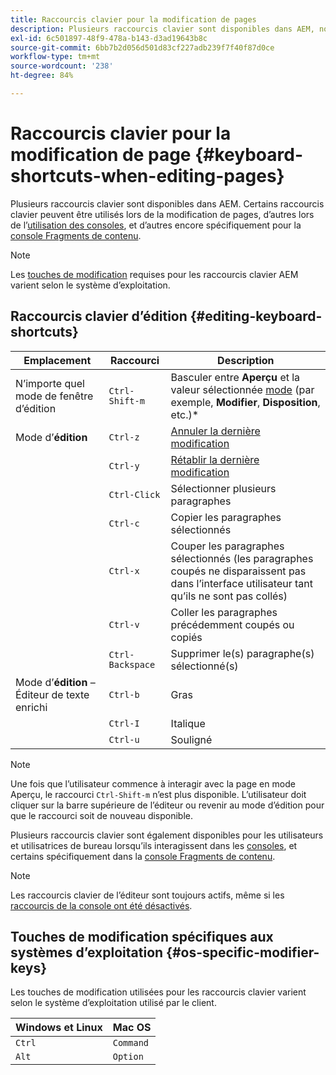 ```yaml
---
title: Raccourcis clavier pour la modification de pages
description: Plusieurs raccourcis clavier sont disponibles dans AEM, notamment pour la modification de pages
exl-id: 6c501897-48f9-478a-b143-d3ad19643b8c
source-git-commit: 6bb7b2d056d501d83cf227adb239f7f40f87d0ce
workflow-type: tm+mt
source-wordcount: '238'
ht-degree: 84%

---
```


# Raccourcis clavier pour la modification de page {#keyboard-shortcuts-when-editing-pages}

Plusieurs raccourcis clavier sont disponibles dans AEM. Certains raccourcis clavier peuvent être utilisés lors de la modification de pages, d’autres lors de l’[utilisation des consoles](/help/sites-cloud/authoring/getting-started/keyboard-shortcuts.md), et d’autres encore spécifiquement pour la [console Fragments de contenu](/help/sites-cloud/administering/content-fragments/keyboard-shortcuts.md).

>[!NOTE]
>
>Les [touches de modification](#os-specific-modifier-keys) requises pour les raccourcis clavier AEM varient selon le système d’exploitation.

## Raccourcis clavier d’édition {#editing-keyboard-shortcuts}

| Emplacement | Raccourci | Description |
|---|---|---|
| N’importe quel mode de fenêtre d’édition | `Ctrl-Shift-m` | Basculer entre **Aperçu** et la valeur sélectionnée [mode](/help/sites-cloud/authoring/fundamentals/environment-tools.md#page-modes)</a> (par exemple, **Modifier**, **Disposition**, etc.)* |
| Mode d’**édition** | `Ctrl-z` | [Annuler la dernière modification](/help/sites-cloud/authoring/fundamentals/editing-content.md#undoing-and-redoing-page-edits) |
|  | `Ctrl-y` | [Rétablir la dernière modification](/help/sites-cloud/authoring/fundamentals/editing-content.md#undoing-and-redoing-page-edits) |
|  | `Ctrl-Click` | Sélectionner plusieurs paragraphes |
|  | `Ctrl-c` | Copier les paragraphes sélectionnés |
|  | `Ctrl-x` | Couper les paragraphes sélectionnés (les paragraphes coupés ne disparaissent pas dans l’interface utilisateur tant qu’ils ne sont pas collés) |
|  | `Ctrl-v` | Coller les paragraphes précédemment coupés ou copiés |
|  | `Ctrl-Backspace` | Supprimer le(s) paragraphe(s) sélectionné(s) |
| Mode d’**édition** – Éditeur de texte enrichi | `Ctrl-b` | Gras |
|  | `Ctrl-I` | Italique |
|  | `Ctrl-u` | Souligné |

>[!NOTE]
>
>Une fois que l’utilisateur commence à interagir avec la page en mode Aperçu, le raccourci `Ctrl-Shift-m` n’est plus disponible. L’utilisateur doit cliquer sur la barre supérieure de l’éditeur ou revenir au mode d’édition pour que le raccourci soit de nouveau disponible.

Plusieurs raccourcis clavier sont également disponibles pour les utilisateurs et utilisatrices de bureau lorsqu’ils interagissent dans les [consoles](/help/sites-cloud/authoring/getting-started/keyboard-shortcuts.md), et certains spécifiquement dans la [console Fragments de contenu](/help/sites-cloud/administering/content-fragments/keyboard-shortcuts.md).

>[!NOTE]
>
>Les raccourcis clavier de l’éditeur sont toujours actifs, même si les [raccourcis de la console ont été désactivés](/help/sites-cloud/authoring/getting-started/keyboard-shortcuts.md#deactivating-keyboard-shortcuts).

## Touches de modification spécifiques aux systèmes d’exploitation {#os-specific-modifier-keys}

Les touches de modification utilisées pour les raccourcis clavier varient selon le système d’exploitation utilisé par le client.

| Windows et Linux | Mac OS |
|---|---|
| `Ctrl` | `Command` |
| `Alt` | `Option` |
